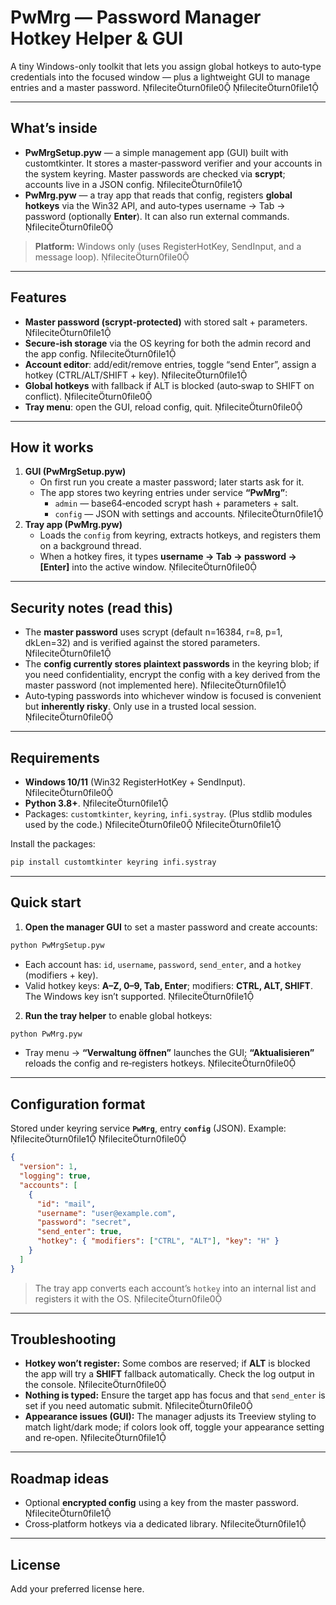 # PwMrg — Password Manager Hotkey Helper & GUI

A tiny Windows-only toolkit that lets you assign global hotkeys to auto‑type credentials into the focused window — plus a lightweight GUI to manage entries and a master password. fileciteturn0file0 fileciteturn0file1

---

## What’s inside

- **PwMrgSetup.pyw** — a simple management app (GUI) built with customtkinter. It stores a master‑password verifier and your accounts in the system keyring. Master passwords are checked via **scrypt**; accounts live in a JSON config. fileciteturn0file1  
- **PwMrg.pyw** — a tray app that reads that config, registers **global hotkeys** via the Win32 API, and auto‑types username → Tab → password (optionally **Enter**). It can also run external commands. fileciteturn0file0

> **Platform:** Windows only (uses RegisterHotKey, SendInput, and a message loop). fileciteturn0file0

---

## Features

- **Master password (scrypt‑protected)** with stored salt + parameters. fileciteturn0file1  
- **Secure-ish storage** via the OS keyring for both the admin record and the app config. fileciteturn0file1  
- **Account editor**: add/edit/remove entries, toggle “send Enter”, assign a hotkey (CTRL/ALT/SHIFT + key). fileciteturn0file1  
- **Global hotkeys** with fallback if ALT is blocked (auto‑swap to SHIFT on conflict). fileciteturn0file0  
- **Tray menu**: open the GUI, reload config, quit. fileciteturn0file0

---

## How it works

1. **GUI (PwMrgSetup.pyw)**  
   - On first run you create a master password; later starts ask for it.  
   - The app stores two keyring entries under service **“PwMrg”**:  
     - `admin` — base64‑encoded scrypt hash + parameters + salt.  
     - `config` — JSON with settings and accounts. fileciteturn0file1
2. **Tray app (PwMrg.pyw)**  
   - Loads the `config` from keyring, extracts hotkeys, and registers them on a background thread.  
   - When a hotkey fires, it types **username → Tab → password → [Enter]** into the active window. fileciteturn0file0

---

## Security notes (read this)

- The **master password** uses scrypt (default n=16384, r=8, p=1, dkLen=32) and is verified against the stored parameters. fileciteturn0file1  
- The **config currently stores plaintext passwords** in the keyring blob; if you need confidentiality, encrypt the config with a key derived from the master password (not implemented here). fileciteturn0file1  
- Auto‑typing passwords into whichever window is focused is convenient but **inherently risky**. Only use in a trusted local session. fileciteturn0file0

---

## Requirements

- **Windows 10/11** (Win32 RegisterHotKey + SendInput). fileciteturn0file0  
- **Python 3.8+**. fileciteturn0file1  
- Packages: `customtkinter`, `keyring`, `infi.systray`. (Plus stdlib modules used by the code.) fileciteturn0file0 fileciteturn0file1

Install the packages:

```bash
pip install customtkinter keyring infi.systray
```

---

## Quick start

1. **Open the manager GUI** to set a master password and create accounts:

```bash
python PwMrgSetup.pyw
```

- Each account has: `id`, `username`, `password`, `send_enter`, and a `hotkey` (modifiers + key).  
- Valid hotkey keys: **A–Z, 0–9, Tab, Enter**; modifiers: **CTRL, ALT, SHIFT**. The Windows key isn’t supported. fileciteturn0file1

2. **Run the tray helper** to enable global hotkeys:

```bash
python PwMrg.pyw
```

- Tray menu → **“Verwaltung öffnen”** launches the GUI; **“Aktualisieren”** reloads the config and re‑registers hotkeys. fileciteturn0file0

---

## Configuration format

Stored under keyring service **`PwMrg`**, entry **`config`** (JSON). Example: fileciteturn0file1 fileciteturn0file0

```json
{
  "version": 1,
  "logging": true,
  "accounts": [
    {
      "id": "mail",
      "username": "user@example.com",
      "password": "secret",
      "send_enter": true,
      "hotkey": { "modifiers": ["CTRL", "ALT"], "key": "H" }
    }
  ]
}
```

> The tray app converts each account’s `hotkey` into an internal list and registers it with the OS. fileciteturn0file0

---

## Troubleshooting

- **Hotkey won’t register:** Some combos are reserved; if **ALT** is blocked the app will try a **SHIFT** fallback automatically. Check the log output in the console. fileciteturn0file0  
- **Nothing is typed:** Ensure the target app has focus and that `send_enter` is set if you need automatic submit. fileciteturn0file0  
- **Appearance issues (GUI):** The manager adjusts its Treeview styling to match light/dark mode; if colors look off, toggle your appearance setting and re‑open. fileciteturn0file1

---

## Roadmap ideas

- Optional **encrypted config** using a key from the master password. fileciteturn0file1  
- Cross‑platform hotkeys via a dedicated library. fileciteturn0file1

---

## License

Add your preferred license here.
